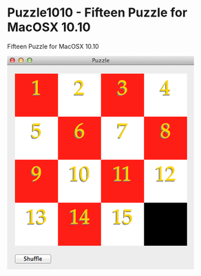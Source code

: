 # Puzzle1010 - Fifteen Puzzle for MacOSX 10.10 
Fifteen Puzzle for MacOSX 10.10 

![Puzzle Image](https://github.com/frcocoatst/Puzzle1010/blob/master/puzzle.png)

